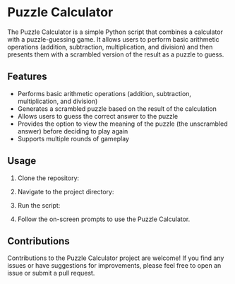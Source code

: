 

# Puzzle Calculator

The Puzzle Calculator is a simple Python script that combines a calculator with a puzzle-guessing game. It allows users to perform basic arithmetic operations (addition, subtraction, multiplication, and division) and then presents them with a scrambled version of the result as a puzzle to guess.

## Features

- Performs basic arithmetic operations (addition, subtraction, multiplication, and division)
- Generates a scrambled puzzle based on the result of the calculation
- Allows users to guess the correct answer to the puzzle
- Provides the option to view the meaning of the puzzle (the unscrambled answer) before deciding to play again
- Supports multiple rounds of gameplay

## Usage

1. Clone the repository:


2. Navigate to the project directory:


3. Run the script:


4. Follow the on-screen prompts to use the Puzzle Calculator.

## Contributions

Contributions to the Puzzle Calculator project are welcome! If you find any issues or have suggestions for improvements, please feel free to open an issue or submit a pull request.


